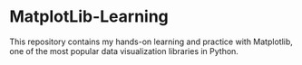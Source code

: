 # MatplotLib-Learning
This repository contains my hands-on learning and practice with Matplotlib, one of the most popular data visualization libraries in Python.

